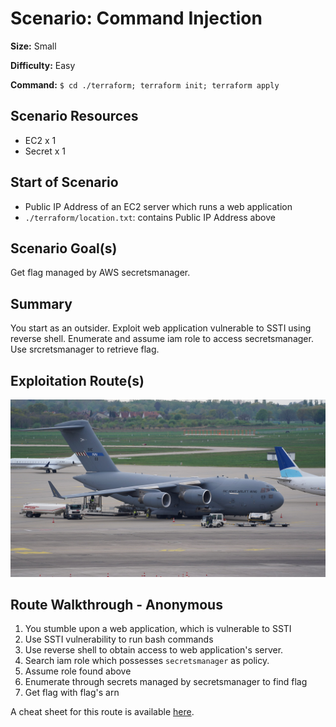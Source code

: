 # Scenario: Command Injection

**Size:** Small

**Difficulty:** Easy

**Command:** `$ cd ./terraform; terraform init; terraform apply`

## Scenario Resources

* EC2 x 1
* Secret x 1

## Start of Scenario

- Public IP Address of an EC2 server which runs a web application
- `./terraform/location.txt`: contains Public IP Address above

## Scenario Goal(s)

Get flag managed by AWS secretsmanager.

## Summary

You start as an outsider. Exploit web application vulnerable to SSTI using reverse shell. Enumerate and assume iam role to access secretsmanager. Use srcretsmanager to retrieve flag.

## Exploitation Route(s)

![Alt text](./test.jpg)

## Route Walkthrough - Anonymous

1. You stumble upon a web application, which is vulnerable to SSTI
2. Use SSTI vulnerability to run bash commands
3. Use reverse shell to obtain access to web application's server.
4. Search iam role which possesses `secretsmanager` as policy.
5. Assume role found above
6. Enumerate through secrets managed by secretsmanager to find flag
7. Get flag with flag's arn

A cheat sheet for this route is available [here](./cheat_sheet.md).